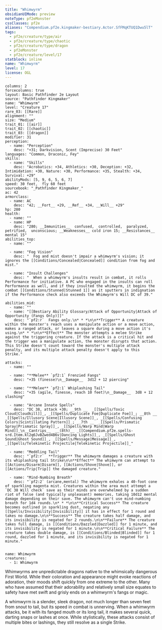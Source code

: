 ```yaml
---
title: "Whimwyrm"
obsidianUIMode: preview
noteType: pf2eMonster
cssClasses: pf2e
aliases: "Compendium.pf2e.kingmaker-bestiary.Actor.SfFMqKTUQ1Dwu5lT" 
tags:
  - pf2e/creature/type/air
  - pf2e/creature/type/chaotic
  - pf2e/creature/type/dragon
  - pf2eMonster
  - pf2e/creature/level/17
statblock: inline
name: "Whimwyrm"
level: 17
license: OGL
---
```


```statblock
columns: 2
forcecolumns: true
layout: Basic Pathfinder 2e Layout
source: "Pathfinder Kingmaker"
name: "Whimwyrm"
level: "Creature 17"
rare_03: [[Rare]]
alignment: ""
size: "Medium"
trait_01: [[air]]
trait_02: [[chaotic]]
trait_03: [[dragon]]
modifier: 31
perception:
  - name: "Perception"
    desc: "+31; Darkvision, Scent (Imprecise) 30 Feet"
languages: "Common, Draconic, Fey"
skills:
  - name: "Skills"
    desc: "Acrobatics: +34, Athletics: +30, Deception: +32, Intimidation: +30, Nature: +30, Performance: +35, Stealth: +34, Survival: +29"
abilityMods: [5, 9, 6, 5, 6, 7]
speed: 30 feet,  fly 60 feet
sourcebook: "_Pathfinder Kingmaker_"
ac: 42
armorclass:
  - name: AC
    desc: "42; __Fort__ +29, __Ref__ +34, __Will__ +29"
hp: 280
health:
  - name: ""
  - name: HP
    desc: "280; __Immunities__  confused,  controlled,  paralyzed,  petrified,  unconscious; __Weaknesses__ cold iron 15; __Resistances__ mental 15"
abilities_top:
  - name: ""

  - name: "Fog Vision"
    desc: "  Fog and mist doesn't impair a whimwyrm's vision; it ignores the [[Conditions/Concealed|Concealed]] condition from fog and mist."

  - name: "Insult Challenges"
    desc: "  When a whimwyrm's insults result in combat, it rolls Performance for initiative. A PC who engaged in the insults can roll Performance as well, and if they insulted the whimwyrm, it begins the combat [[Conditions/Stunned|Stunned 1]] as it sputters in indignation if the Performance check also exceeds the Whimwyrm's Will DC of 39."

abilities_mid:
  - name: ""
  - name: "[[Bestiary Ability Glossary/Attack of Opportunity|Attack of Opportunity (Fangs Only)]]"
    desc: "`pf2:r`  Fangs only.\n* * *\n\n**Trigger** A creature within the monster's reach uses a manipulate action or a move action, makes a ranged attack, or leaves a square during a move action it's using.\n* * *\n\n**Effect** The monster attempts a melee Strike against the triggering creature. If the attack is a critical hit and the trigger was a manipulate action, the monster disrupts that action. This Strike doesn't count toward the monster's multiple attack penalty, and its multiple attack penalty doesn't apply to this Strike."

attacks:
  - name: ""

  - name: "**Melee** `pf2:1` Frenzied Fangs"
    desc: "+35 (finesse)\n__Damage__  3d12 + 12 piercing"

  - name: "**Melee** `pf2:1` Whiplashing Tail"
    desc: "+35 (agile, finesse, reach 10 feet)\n__Damage__  3d8 + 12 slashing"

  - name: "Arcane Innate Spells"
    desc: "DC 38, attack +30; __9th __  _[[Spells/Toxic Cloud|Cloudkill]]_, _[[Spells/Duplicate Foe|Duplicate Foe]]_; __8th __  _[[Spells/Illusory Scene|Illusory Scene]]_, _[[Spells/Confusing Colors|Scintillating Pattern]]_; __7th __  _[[Spells/Prismatic Spray|Prismatic Spray]]_, _[[Spells/Warp Mind|Warp Mind]]_\n__Cantrips__  __(8th)__ _[[Compendium.pf2e.spells-srd.Item.kl2q6JvBZwed4B6v|Dancing Lights]]_, _[[Spells/Ghost Sound|Ghost Sound]]_, _[[Spells/Message|Message]]_, _[[Spells/Telekinetic Projectile|Telekinetic Projectile]]_"

  - name: "Meddling Tail"
    desc: "`pf2:r`  **Trigger** The whimwyrm damages a creature with its whiplashing tail Strike\n\n**Effect** The whimwyrm can attempt to [[Actions/Disarm|Disarm]], [[Actions/Shove|Shove]], or [[Actions/Trip|Trip]] the damaged creature."

  - name: "Mind-Numbing Breath"
    desc: "`pf2:2` (arcane,mental) The whimwyrm exhales a 40-foot cone of sparkling magenta mist. Creatures within the area must attempt a `DC 38 Will check` save as their minds are overwhelmed by a sudden riot of false (and typically unpleasant) memories, taking 10d12 mental damage depending on their save. The whimwyrm can't use mind-numbing breath for 1d4 rounds.\n* * *\n\n**Critical Success** The creature becomes outlined in sparkling dust, negating any [[Spells/Invisibility|Invisibility]] it has in effect for 1 round and takes no damage.\n\n**Success** The creature takes half damage, and its invisibility is negated for 2 rounds.\n\n**Failure** The creature takes full damage, is [[Conditions/Dazzled|Dazzled]] for 1 minute, and its invisibility is negated for 1 minute.\n\n**Critical Failure** The creature takes double damage, is [[Conditions/Blinded|Blinded]] for 1 round, dazzled for 1 minute, and its invisibility is negated for 1 minute."
 
```

```encounter-table
name: Whimwyrm
creatures:
  - 1: Whimwyrm
```



Whimwyrms are unpredictable dragons native to the whimsically dangerous First World. While their coloration and appearance might evoke reactions of adoration, their moods shift quickly from one extreme to the other. Many who have assumed that their adorability and relatively small size equates to safety have met swift and grisly ends on a whimwyrm's fangs or magic.

A whimwyrm is a slender, sleek dragon, not much longer than seven feet from snout to tail, but its speed in combat is unnerving. When a whimwyrm attacks, be it with its fanged mouth or its long tail, it makes several quick, darting snaps or lashes at once. While stylistically, these attacks consist of multiple bites or lashings, they still resolve as a single Strike.
